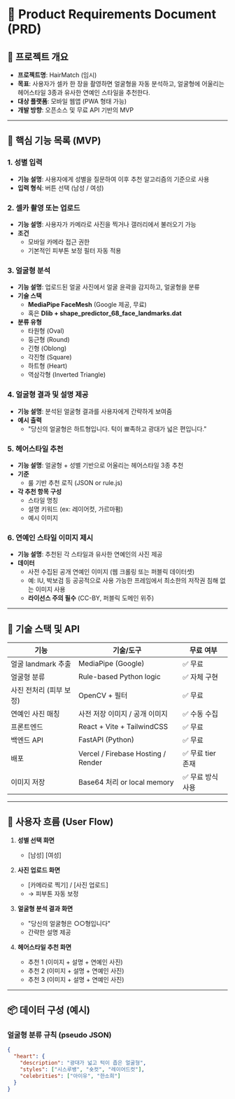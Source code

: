 # 📄 Product Requirements Document (PRD)

## 🧰 프로젝트 개요

- **프로젝트명**: HairMatch (임시)
- **목표**: 사용자가 셀카 한 장을 촬영하면 얼굴형을 자동 분석하고, 얼굴형에 어울리는 헤어스타일 3종과 유사한 연예인 스타일을 추천한다.
- **대상 플랫폼**: 모바일 웹앱 (PWA 형태 가능)
- **개발 방향**: 오픈소스 및 무료 API 기반의 MVP

---

## 🧩 핵심 기능 목록 (MVP)

### 1. 성별 입력
- **기능 설명**: 사용자에게 성별을 질문하여 이후 추천 알고리즘의 기준으로 사용
- **입력 형식**: 버튼 선택 (남성 / 여성)

### 2. 셀카 촬영 또는 업로드
- **기능 설명**: 사용자가 카메라로 사진을 찍거나 갤러리에서 불러오기 가능
- **조건**
  - 모바일 카메라 접근 권한
  - 기본적인 피부톤 보정 필터 자동 적용

### 3. 얼굴형 분석
- **기능 설명**: 업로드된 얼굴 사진에서 얼굴 윤곽을 감지하고, 얼굴형을 분류
- **기술 스택**
  - **MediaPipe FaceMesh** (Google 제공, 무료)
  - 혹은 **Dlib + shape_predictor_68_face_landmarks.dat**
- **분류 유형**
  - 타원형 (Oval)
  - 둥근형 (Round)
  - 긴형 (Oblong)
  - 각진형 (Square)
  - 하트형 (Heart)
  - 역삼각형 (Inverted Triangle)

### 4. 얼굴형 결과 및 설명 제공
- **기능 설명**: 분석된 얼굴형 결과를 사용자에게 간략하게 보여줌
- **예시 출력**
  - "당신의 얼굴형은 하트형입니다. 턱이 뾰족하고 광대가 넓은 편입니다."

### 5. 헤어스타일 추천
- **기능 설명**: 얼굴형 + 성별 기반으로 어울리는 헤어스타일 3종 추천
- **기준**
  - 룰 기반 추천 로직 (JSON or rule.js)
- **각 추천 항목 구성**
  - 스타일 명칭
  - 설명 키워드 (ex: 레이어컷, 가르마펌)
  - 예시 이미지

### 6. 연예인 스타일 이미지 제시
- **기능 설명**: 추천된 각 스타일과 유사한 연예인의 사진 제공
- **데이터**
  - 사전 수집된 공개 연예인 이미지 (웹 크롤링 또는 퍼블릭 데이터셋)
  - 예: IU, 박보검 등 공공적으로 사용 가능한 프레임에서 최소한의 저작권 침해 없는 이미지 사용
  - **라이선스 주의 필수** (CC-BY, 퍼블릭 도메인 위주)

---

## 🔧 기술 스택 및 API

| 기능 | 기술/도구 | 무료 여부 |
|------|-----------|-----------|
| 얼굴 landmark 추출 | MediaPipe (Google) | ✅ 무료 |
| 얼굴형 분류 | Rule-based Python logic | ✅ 자체 구현 |
| 사진 전처리 (피부 보정) | OpenCV + 필터 | ✅ 무료 |
| 연예인 사진 매칭 | 사전 저장 이미지 / 공개 이미지 | ✅ 수동 수집 |
| 프론트엔드 | React + Vite + TailwindCSS | ✅ 무료 |
| 백엔드 API | FastAPI (Python) | ✅ 무료 |
| 배포 | Vercel / Firebase Hosting / Render | ✅ 무료 tier 존재 |
| 이미지 저장 | Base64 처리 or local memory | ✅ 무료 방식 사용 |

---

## 📱 사용자 흐름 (User Flow)

1. **성별 선택 화면**
   - [남성] [여성]

2. **사진 업로드 화면**
   - [카메라로 찍기] / [사진 업로드]
   - → 피부톤 자동 보정

3. **얼굴형 분석 결과 화면**
   - "당신의 얼굴형은 ○○형입니다"
   - 간략한 설명 제공

4. **헤어스타일 추천 화면**
   - 추천 1 (이미지 + 설명 + 연예인 사진)
   - 추천 2 (이미지 + 설명 + 연예인 사진)
   - 추천 3 (이미지 + 설명 + 연예인 사진)

---

## 📦 데이터 구성 (예시)

### 얼굴형 분류 규칙 (pseudo JSON)

```json
{
  "heart": {
    "description": "광대가 넓고 턱이 좁은 얼굴형",
    "styles": ["시스루뱅", "숏컷", "레이어드컷"],
    "celebrities": ["아이유", "한소희"]
  }
}
``` 